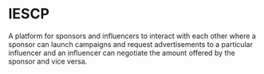 # IESCP
 A platform for sponsors and influencers to interact with each other where a sponsor can launch campaigns and request advertisements to a particular influencer and an influencer can negotiate the amount offered by the sponsor and vice versa.
